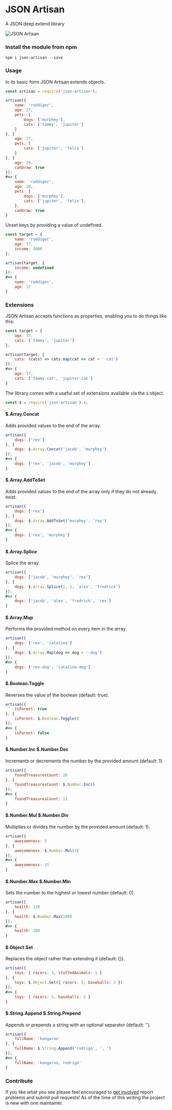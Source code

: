 JSON Artisan
===

A JSON deep extend library

![JSON Artisan](https://github.com/Kequc/json-artisan/blob/master/img/tools.jpg?raw=true)

### Install the module from npm

```
npm i json-artisan --save
```

### Usage

In its basic form JSON Artisan extends objects.

```javascript
const artisan = require('json-artisan');

artisan({
    name: 'ruddiger',
    age: 37,
    pets: {
        dogs: ['murphey'],
        cats: ['tammy', 'jupiter']
    }
}, {
    age: 27,
    pets: {
        cats: ['jupiter', 'felix']
    }
}, {
    age: 28,
    canDraw: true
});
#=> {
    name: 'ruddiger',
    age: 28,
    pets: {
        dogs: ['murphey'],
        cats: ['jupiter', 'felix'],
    },
    canDraw: true
}
```

Unset keys by providing a value of undefined.

```javascript
const target = {
    name: 'ruddiger',
    age: 37,
    income: 3000
};

artisan(target, {
    income: undefined
});
#=> {
    name: 'ruddiger',
    age: 37
}
```

### Extensions

JSON Artisan accepts functions as properties, enabling you to do things like this:

```javascript
const target = {
    age: 37,
    cats: ['tammy', 'jupiter']
};

artisan(target, {
    cats: (cats) => cats.map(cat => cat + '-cat')
});
#=> {
    age: 37,
    cats: ['tammy-cat', 'jupiter-cat']
}
```

The library comes with a useful set of extensions available via the `$` object.

```javascript
const $ = require('json-artisan').$;
```

#### $.Array.Concat

Adds provided values to the end of the array.

```javascript
artisan({
    dogs: ['rex']
}, {
    dogs: $.Array.Concat('jacob', 'murphey')
});
#=> {
    dogs: ['rex', 'jacob', 'murphey']
}
```

#### $.Array.AddToSet

Adds provided values to the end of the array only if they do not already exist.

```javascript
artisan({
    dogs: ['rex']
}, {
    dogs: $.Array.AddToSet('murphey', 'rex')
});
#=> {
    dogs: ['rex', 'murphey']
}
```

#### $.Array.Splice

Splice the array.

```javascript
artisan({
    dogs: ['jacob', 'murphey', 'rex']
}, {
    dogs: $.Array.Splice(1, 1, 'alex', 'fredrick')
});
#=> {
    dogs: ['jacob', 'alex', 'fredrick', 'rex']
}
```

#### $.Array.Map

Performs the provided method on every item in the array.

```javascript
artisan({
    dogs: ['rex', 'catalina']
}, {
    dogs: $.Array.Map(dog => dog + '-dog')
});
#=> {
    dogs: ['rex-dog', 'catalina-dog']
}
```

#### $.Boolean.Toggle

Reverses the value of the boolean (default: true).

```javascript
artisan({
    isParent: true
}, {
    isParent: $.Boolean.Toggle()
});
#=> {
    isParent: false
}
```

#### $.Number.Inc $.Number.Dec

Increments or decrements the number by the provided amount (default: 1).

```javascript
artisan({
    foundTreasuresCount: 10
}, {
    foundTreasuresCount: $.Number.Inc()
});
#=> {
    foundTreasuresCount: 11
}
```

#### $.Number.Mul $.Number.Div

Multiplies or divides the number by the provided amount (default: 1).

```javascript
artisan({
    awesomeness: 5
}, {
    awesomeness: $.Number.Mul(3)
});
#=> {
    awesomeness: 15
}
```

#### $.Number.Max $.Number.Min

Sets the number to the highest or lowest number (default: 0).

```javascript
artisan({
    health: 120
}, {
    health: $.Number.Max(100)
});
#=> {
    health: 100
}
```

#### $.Object.Set

Replaces the object rather than extending it (default: {}).

```javascript
artisan({
    toys: { racers: 3, stuffedAnimals: 1 }
}, {
    toys: $.Object.Set({ racers: 5, baseballs: 2 })
});
#=> {
    toys: { racers: 5, baseballs: 2 }
}
```

#### $.String.Append $.String.Prepend

Appends or prepends a string with an optional separator (default: '').

```javascript
artisan({
    fullName: 'kangaroo'
}, {
    fullName: $.String.Append('rodrigo', ', ')
});
#=> {
    fullName: 'kangaroo, rodrigo'
}
```

### Contribute

If you like what you see please feel encouraged to [get involved](https://github.com/Kequc/json-artisan/issues) report problems and submit pull requests! As of the time of this writing the project is new with one maintainer.
